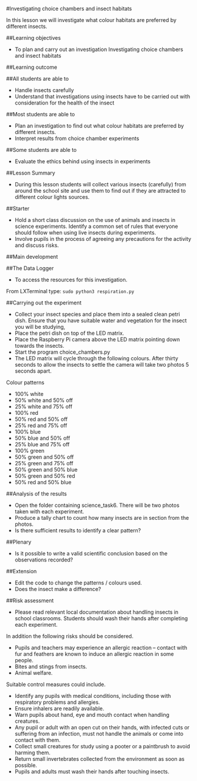 #Investigating choice chambers and insect habitats

In this lesson we will investigate what colour habitats are preferred by different insects.

##Learning objectives

- To plan and carry out an investigation Investigating choice chambers and insect habitats

##Learning outcome

##All students are able to

- Handle insects carefully
- Understand that investigations using insects have to be carried out with consideration for the health of the insect

##Most students are able to 

- Plan an investigation to find out what colour habitats are preferred by different insects.
- Interpret results from choice chamber experiments

##Some students are able to

- Evaluate the ethics behind using insects in experiments

##Lesson Summary

- During this lesson students will collect various insects (carefully) from around the school site and use them to find out if they are attracted to different colour lights sources.


##Starter

- Hold a short class discussion on the use of animals and insects in science experiments.  Identify a common set of rules that everyone should follow when using live insects during experiments.
- Involve pupils in the process of agreeing any precautions for the activity and discuss risks.


##Main development

##The Data Logger

- To access the resources for this investigation.

From LXTerminal type: `sudo python3 respiration.py` 

##Carrying out the experiment

- Collect your insect species and place them into a sealed clean petri dish.  Ensure that you have suitable water and vegetation for the insect you will be studying,
- Place the petri dish on top of the LED matrix.  
- Place the Raspberry Pi camera above the LED matrix pointing down towards the insects.
- Start the program choice_chambers.py
- The LED matrix will cycle through the following colours.  After thirty seconds to allow the insects to settle the camera will take two photos 5 seconds apart.

Colour patterns

- 100% white
- 50% white and 50% off
- 25% white and 75% off
- 100% red
- 50% red and 50% off
- 25% red and 75% off
- 100% blue
- 50% blue and 50% off
- 25% blue and 75% off
- 100% green
- 50% green and 50% off
- 25% green and 75% off
- 50% green and 50% blue
- 50% green and 50% red
- 50% red and 50% blue


##Analysis of the results

- Open the folder containing science_task6.  There will be two photos taken with each experiment.
- Produce a tally chart to count how many insects are in section from the photos.
- Is there sufficient results to identify a clear pattern?

##Plenary 

- Is it possible to write a valid scientific conclusion based on the observations recorded?

##Extension

- Edit the code to change the patterns / colours used.
- Does the insect make a difference?

##Risk assessment

- Please read relevant local documentation about handling insects in school classrooms. Students should wash their hands after completing each experiment.

In addition the following risks should be considered.

- Pupils and teachers may experience an allergic reaction – contact with fur and feathers are known to induce an allergic reaction in some people.
- Bites and stings from insects.
- Animal welfare.

Suitable control measures could include.

- Identify any pupils with medical conditions, including those with respiratory problems and allergies.
- Ensure inhalers are readily available.
- Warn pupils about hand, eye and mouth contact when handling creatures.
- Any pupil or adult with an open cut on their hands, with infected cuts or suffering from an infection, must not handle the animals or come into contact with them.
- Collect small creatures for study using a pooter or a paintbrush to avoid harming them.
- Return small invertebrates collected from the environment as soon as possible.
- Pupils and adults must wash their hands after touching insects.

